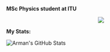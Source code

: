 **MSc Physics student at ITU**

<p align="center">
<img src='https://i.pinimg.com/originals/b0/1b/45/b01b4535c9998bada3e69902ac07f686.gif'>
</p>

**My Stats:**

![Arman's GitHub Stats](https://github-readme-stats.vercel.app/api?username=seVenVo1d&show_icons=true&theme=nightowl&count_private=true)

